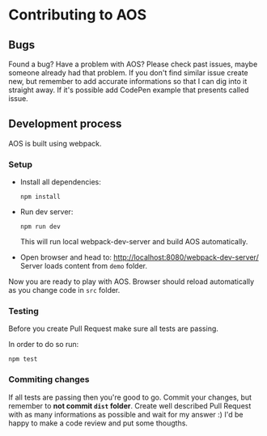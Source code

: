 # Contributing to AOS

## Bugs

Found a bug? Have a problem with AOS? Please check past issues, maybe someone already had that problem. If you don't find similar issue create new, but remember to add accurate informations so that I can dig into it straight away. If it's possible add CodePen example that presents called issue.

## Development process

AOS is built using webpack.

### Setup

- Install all dependencies: 
  
  ```
  npm install
  ```

- Run dev server:
  
  ```
  npm run dev
  ```

  This will run local webpack-dev-server and build AOS automatically.

- Open browser and head to: 
  [http://localhost:8080/webpack-dev-server/](http://localhost:8080/webpack-dev-server/)
  Server loads content from `demo` folder.
  
Now you are ready to play with AOS. Browser should reload automatically as you change code in `src` folder.

### Testing

Before you create Pull Request make sure all tests are passing.

In order to do so run:
```
npm test
```

### Commiting changes

If all tests are passing then you're good to go. Commit your changes, but remember to **not commit `dist` folder**.
Create well described Pull Request with as many informations as possible and wait for my answer :) I'd be happy to make a code review and put some thougths.
